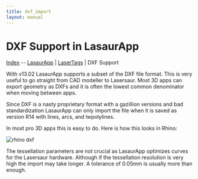 ```yaml
---
title: dxf_import
layout: manual
---
```


DXF Support in LasaurApp
========================

[Index](index) -- [LasaurApp](software#lasaurapp) | [LaserTags](lasertags) | DXF Support

With v13.02 LasaurApp supports a subset of the DXF file format. This is very useful to go straight from CAD modeller to Lasersaur. Most 3D apps can export geometry as DXFs and it is often the lowest common denominator when moving between apps.

Since DXF is a nasty proprietary format with a gazillion versions and bad standardization LasaurApp can only import the file when it is saved as version R14 with lines, arcs, and lwpolylines.

In most pro 3D apps this is easy to do. Here is how this looks in Rhino:

![rhino dxf](http://farm8.staticflickr.com/7199/6960279403_0caea51a58_z.jpg)

The tessellation parameters are not crucial as LasaurApp optimizes curves for the Lasersaur hardware. Although if the tessellation resolution is very high the import may take longer. A tolerance of 0.05mm is usually more than enough.

